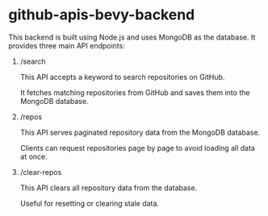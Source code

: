 # github-apis-bevy-backend


This backend is built using Node.js and uses MongoDB as the database. It provides three main API endpoints:

1. /search

   This API accepts a keyword to search repositories on GitHub.

   It fetches matching repositories from GitHub and saves them into the MongoDB database.

2. /repos

   This API serves paginated repository data from the MongoDB database.

   Clients can request repositories page by page to avoid loading all data at once.

3. /clear-repos

   This API clears all repository data from the database.

   Useful for resetting or clearing stale data.
